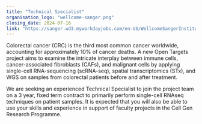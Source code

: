```yaml
---
title: "Technical Specialist"
organisation_logo: "wellcome-sanger.png"
closing_date: 2024-07-16
link: "https://sanger.wd3.myworkdayjobs.com/en-US/WellcomeSangerInstitute/job/Hinxton-Cambridgeshire/Technical-Specialist---Cellular-Genetics_JR102068"
---
```

Colorectal cancer (CRC) is the third most common cancer worldwide, accounting for approximately 10% of cancer deaths. A new Open Targets project aims to examine the intricate interplay between immune cells, cancer-associated fibroblasts (CAFs), and malignant cells by applying single-cell RNA-sequencing (scRNA-seq), spatial transcriptomics (STx), and WGS on samples from colorectal patients before and after treatment.

We are seeking an experienced Technical Specialist to join the project team on a 3 year, fixed term contract to primarily perform single-cell RNAseq techniques on patient samples. It is expected that you will also be able to use your skills and experience in support of faculty projects in the Cell Gen Research Programme.
